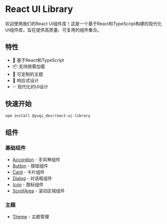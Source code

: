 # React UI Library

欢迎使用我们的React UI组件库！这是一个基于React和TypeScript构建的现代化UI组件库，旨在提供高质量、可复用的组件集合。

## 特性

- 🚀 基于React和TypeScript
- 📦 支持按需加载
- 🎨 可定制的主题
- 📱 响应式设计
- ✨ 现代化的UI设计

## 快速开始

```bash
npm install @yuqi_dev/react-ui-library
```

## 组件

### 基础组件
- [Accordion](./components/accordion.md) - 手风琴组件
- [Button](./components/button.md) - 按钮组件
- [Card](./components/card.md) - 卡片组件
- [Dialog](./components/dialog.md) - 对话框组件
- [Icon](./components/icon.md) - 图标组件
- [ScrollArea](./components/scroll-area.md) - 滚动区域组件

### 主题
- [Theme](./components/theme.md) - 主题管理